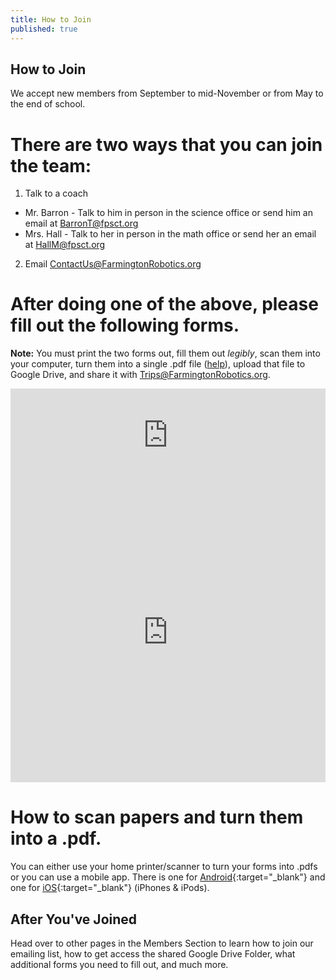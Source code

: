 ```yaml
---
title: How to Join
published: true
---
```

## How to Join
We accept new members from September to mid-November or from May to the end of school.

# There are two ways that you can join the team:
1. Talk to a coach
  * Mr. Barron - Talk to him in person in the science office or send him an email at [BarronT@fpsct.org](mailto:barront@fpsct.org)
  * Mrs. Hall - Talk to her in person in the math office or send her an email at [HallM@fpsct.org](mailto:hallm@fpsct.org)
2. Email [ContactUs@FarmingtonRobotics.org](contactus@farmingtonrobotics.org)

# After doing one of the above, please fill out the following forms.
**Note:** You must print the two forms out, fill them out *legibly*, scan them into your computer, turn them into a single .pdf file ([help](#pdf-help)), upload that file to Google Drive, and share it with [Trips@FarmingtonRobotics.org](trips@farmingtonrobotics.org).
<div class="iframe-doc">
<iframe src="https://drive.google.com/a/fpsct.org/file/d/0B73oD9WuzOePeXQ1eVZ4RTN5TzRIZ0FXbTVwUXYycDdDNGE0/preview" width="100%" frameborder="0"></iframe>
</div><div class="iframe-doc">
<iframe src="https://drive.google.com/a/fpsct.org/file/d/0B2By5Y_DrT_RU1FreS1rQjcza1U/preview" width="100%" height="480" frameborder="0"></iframe>
</div>

# <a name="pdf-help"></a>How to scan papers and turn them into a .pdf.
You can either use your home printer/scanner to turn your forms into .pdfs or you can use a mobile app. There is one for [Android](https://play.google.com/store/apps/details?id=com.thegrizzlylabs.geniusscan.free&hl=en){:target="_blank"} and one for [iOS](https://itunes.apple.com/us/app/genius-scan-pdf-scanner/id377672876?mt=8){:target="_blank"} (iPhones & iPods).

## After You've Joined
Head over to other pages in the Members Section to learn how to join our emailing list, how to get access the shared Google Drive Folder, what additional forms you need to fill out, and much more.
